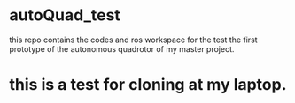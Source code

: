 # autoQuad_test
this repo contains the codes and ros workspace for the test the first prototype of the autonomous quadrotor of my master project.
# this is a test for cloning at my laptop.
